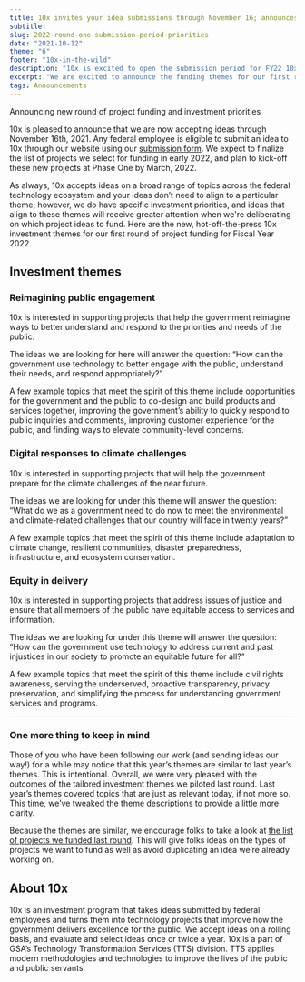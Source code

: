 ```yaml
---
title: 10x invites your idea submissions through November 16; announces FY22 themes
subtitle: 
slug: 2022-round-one-submission-period-priorities
date: "2021-10-12"
theme: "6"
footer: "10x-in-the-wild"
description: "10x is excited to open the submission period for FY22 10x pitches."
excerpt: "We are excited to announce the funding themes for our first round of idea submissions in FY22: reimagining public engagement, digital response to climate challenges, and equity in delivery."
tags: Announcements
---
```


<p class="usa-intro">  
    Announcing new round of project funding and investment priorities
</p>

 10x is pleased to announce that we are now accepting ideas through November 16th, 2021. Any federal employee is eligible to submit an idea to 10x through our website using our <a class="usa-link usa-link--external" rel="noreferrer" href="https://feedback.gsa.gov/jfe/form/SV_1Im8dTPnjnV3HpP">submission form</a>. We expect to finalize the list of projects we select for funding in early 2022, and plan to kick-off these new projects at Phase One by March, 2022.

As always, 10x accepts ideas on a broad range of topics across the federal technology ecosystem and your ideas don’t need to align to a particular theme; however, we do have specific investment priorities, and ideas that align to these themes will receive greater attention when we're deliberating on which project ideas to fund. Here are the new, hot-off-the-press 10x investment themes for our first round of project funding for Fiscal Year 2022. 

## Investment themes

### Reimagining public engagement

10x is interested in supporting projects that help the government reimagine ways to better understand and respond to the priorities and needs of the public.

The ideas we are looking for here will answer the question: “How can the government use technology to better engage with the public, understand their needs, and respond appropriately?”

A few example topics that meet the spirit of this theme include opportunities for the government and the public to co-design and build products and services together, improving the government’s ability to quickly respond to public inquiries and comments, improving customer experience for the public, and finding ways to elevate community-level concerns.

### Digital responses to climate challenges

10x is interested in supporting projects that will help the government prepare for the climate challenges of the near future. 

The ideas we are looking for under this theme will answer the question: “What do we as a government need to do now to meet the environmental and climate-related challenges that our country will face in twenty years?”

A few example topics that meet the spirit of this theme include adaptation to climate change, resilient communities, disaster preparedness, infrastructure, and ecosystem conservation.

### Equity in delivery

10x is interested in supporting projects that address issues of justice and ensure that all members of the public have equitable access to services and information. 

The ideas we are looking for under this theme will answer the question: “How can the government use technology to address current and past injustices in our society to promote an equitable future for all?” 

A few example topics that meet the spirit of this theme include civil rights awareness, serving the underserved, proactive transparency, privacy preservation, and simplifying the process for understanding government services and programs.

----

### One more thing to keep in mind

Those of you who have been following our work (and sending ideas our way!) for a while may notice that this year’s themes are similar to last year’s themes. This is intentional. Overall, we were very pleased with the outcomes of the tailored investment themes we piloted last round. Last year’s themes covered topics that are just as relevant today, if not more so. This time, we’ve tweaked the theme descriptions to provide a little more clarity.

Because the themes are similar, we encourage folks to take a look at [the list of projects we funded last round](/news/2021-selected-projects/). This will give folks ideas on the types of projects we want to fund as well as avoid duplicating an idea we’re already working on.

## About 10x

10x is an investment program that takes ideas submitted by federal employees and turns them into technology projects that improve how the government delivers excellence for the public. We accept ideas on a rolling basis, and evaluate and select ideas once or twice a year. 10x is a part of GSA’s Technology Transformation Services (TTS) division. TTS applies modern methodologies and technologies to improve the lives of the public and public servants.
